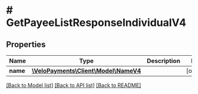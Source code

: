 # # GetPayeeListResponseIndividualV4

## Properties

Name | Type | Description | Notes
------------ | ------------- | ------------- | -------------
**name** | [**\VeloPayments\Client\Model\NameV4**](NameV4.md) |  | [optional]

[[Back to Model list]](../../README.md#models) [[Back to API list]](../../README.md#endpoints) [[Back to README]](../../README.md)
